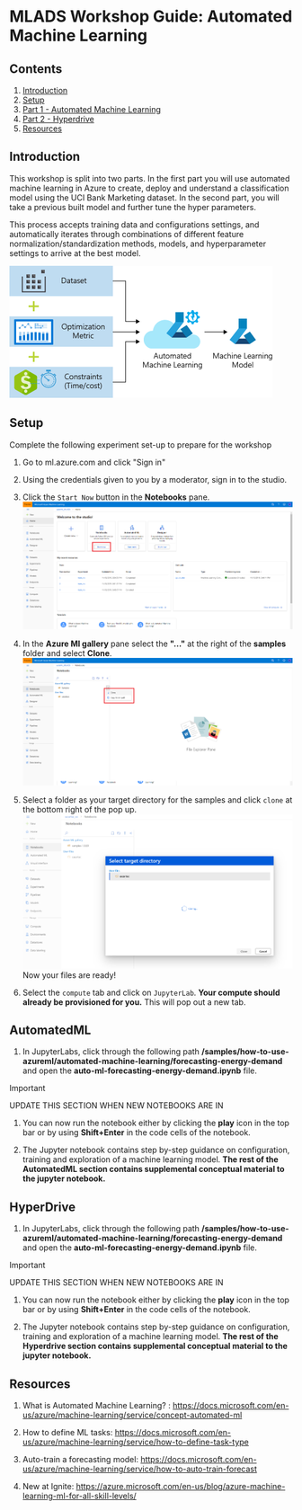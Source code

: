 # MLADS Workshop Guide: Automated Machine Learning
## Contents
1. [Introduction](#Introduction)
1. [Setup](#Setup)
1. [Part 1 - Automated Machine Learning](#AutomatedML)
1. [Part 2 - Hyperdrive](#HyperDrive)
1. [Resources](#Acknowledgements)


## Introduction
This workshop is split into two parts. In the first part you will use automated machine learning in Azure to create, deploy and understand a classification model using the UCI Bank Marketing dataset. In the second part, you will take a previous built model and further tune the hyper parameters.

This process accepts training data and configurations settings, and automatically iterates through combinations of different feature normalization/standardization methods, models, and hyperparameter settings to arrive at the best model.

![Automated ML Flow](Images\AutoML-Flow-Chart.png)

## Setup

Complete the following experiment set-up to prepare for the workshop
1. Go to ml.azure.com and click "Sign in"
1. Using the credentials given to you by a moderator, sign in to the studio.


1. Click the `Start Now` button in the **Notebooks** pane.
![Start Now](./Images/notebook-startnow.png)

1. In the **Azure Ml gallery** pane select the **"..."** at the right of the **samples** folder and select **Clone**.
![Clone Samples](./Images/clone-samples.png)

1. Select a folder as your target directory for the samples and click `clone` at the bottom right of the pop up.
![Target Directory](./Images/target-dir.PNG)
Now your files are ready!

1. Select the `compute` tab and click on `JupyterLab`. **Your compute should already be provisioned for you.** This will pop out a new tab.


## AutomatedML
    
1. In JupyterLabs, click through the following path **<your-alias>/samples/how-to-use-azureml/automated-machine-learning/forecasting-energy-demand** and open the **auto-ml-forecasting-energy-demand.ipynb** file.

> [!IMPORTANT]
> UPDATE THIS SECTION WHEN NEW NOTEBOOKS ARE IN


1. You can now run the notebook either by clicking the **play** icon in the top bar or by using **Shift+Enter** in the code cells of the notebook.

1. The Jupyter notebook contains step by-step guidance on configuration, training and exploration of a machine learning model. **The rest of the AutomatedML section contains supplemental conceptual material to the jupyter notebook.**


## HyperDrive

1. In JupyterLabs, click through the following path **<your-alias>/samples/how-to-use-azureml/automated-machine-learning/forecasting-energy-demand** and open the **auto-ml-forecasting-energy-demand.ipynb** file.
 
> [!IMPORTANT]
> UPDATE THIS SECTION WHEN NEW NOTEBOOKS ARE IN

1. You can now run the notebook either by clicking the **play** icon in the top bar or by using **Shift+Enter** in the code cells of the notebook.

1. The Jupyter notebook contains step by-step guidance on configuration, training and exploration of a machine learning model. **The rest of the Hyperdrive section contains supplemental conceptual material to the jupyter notebook.**

## Resources

1. What is Automated Machine Learning? : https://docs.microsoft.com/en-us/azure/machine-learning/service/concept-automated-ml

1. How to define ML tasks: https://docs.microsoft.com/en-us/azure/machine-learning/service/how-to-define-task-type 

1. Auto-train a forecasting model: https://docs.microsoft.com/en-us/azure/machine-learning/service/how-to-auto-train-forecast 

1. New at Ignite: https://azure.microsoft.com/en-us/blog/azure-machine-learning-ml-for-all-skill-levels/ 